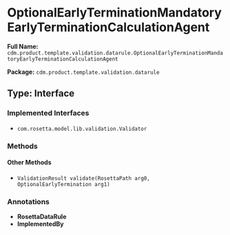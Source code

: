 # OptionalEarlyTerminationMandatoryEarlyTerminationCalculationAgent

**Full Name:** `cdm.product.template.validation.datarule.OptionalEarlyTerminationMandatoryEarlyTerminationCalculationAgent`

**Package:** `cdm.product.template.validation.datarule`

## Type: Interface

### Implemented Interfaces

- `com.rosetta.model.lib.validation.Validator`

### Methods

#### Other Methods

- `ValidationResult validate(RosettaPath arg0, OptionalEarlyTermination arg1)`

### Annotations

- **RosettaDataRule**
- **ImplementedBy**

